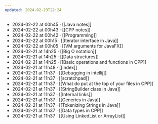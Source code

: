 ```yaml
---
updated: 2024-02-23T22:24
---
```

- 2024-02-22 at 00h45 · [[Java notes]]
- 2024-02-22 at 00h43 · [[CPP notes]]
- 2024-02-22 at 00h42 · [[Programming]]
- 2024-02-22 at 00h15 · [[Iterator interface in Java]]
- 2024-02-22 at 00h05 · [[VM arguments for JavaFX]]
- 2024-02-21 at 14h25 · [[Big O notation]]
- 2024-02-21 at 14h25 · [[Data structures]]
- 2024-02-21 at 14h25 · [[Basic operations and functions in CPP]]
- 2024-02-21 at 11h48 · [[index]]
- 2024-02-21 at 11h37 · [[Debugging in intellij]]
- 2024-02-21 at 11h37 · [[scratchpad]]
- 2024-02-21 at 11h37 · [[What do put at the top of your files in CPP]]
- 2024-02-21 at 11h37 · [[StringBuilder class in Java]]
- 2024-02-21 at 11h37 · [[Internal links]]
- 2024-02-21 at 11h37 · [[Generics in Java]]
- 2024-02-21 at 11h37 · [[Tokenizing Strings in Java]]
- 2024-02-21 at 11h37 · [[Data types in CPP]]
- 2024-02-21 at 11h37 · [[Using LinkedList or ArrayList]]

